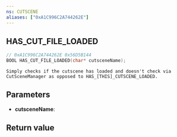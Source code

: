```yaml
---
ns: CUTSCENE
aliases: ["0xA1C996C2A744262E"]
---
```

## HAS_CUT_FILE_LOADED

```c
// 0xA1C996C2A744262E 0x56D5B144
BOOL HAS_CUT_FILE_LOADED(char* cutsceneName);
```

```
Simply checks if the cutscene has loaded and doesn't check via CutSceneManager as opposed to HAS_[THIS]_CUTSCENE_LOADED.
```

## Parameters
* **cutsceneName**: 

## Return value
